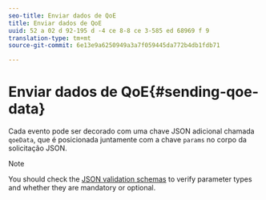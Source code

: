 ```yaml
---
seo-title: Enviar dados de QoE
title: Enviar dados de QoE
uuid: 52 a 02 d 92-195 d -4 ce 8-8 ce 3-585 ed 68969 f 9
translation-type: tm+mt
source-git-commit: 6e13e9a6250949a3a7f059445da772b4db1fdb71

---
```



# Enviar dados de QoE{#sending-qoe-data}

Cada evento pode ser decorado com uma chave JSON adicional chamada `qoeData`, que é posicionada juntamente com a chave `params` no corpo da solicitação JSON.

>[!NOTE]
>
>You should check the [JSON validation schemas](../../media-collection-api/mc-api-impl/mc-api-validate-reqs.md) to verify parameter types and whether they are mandatory or optional.

